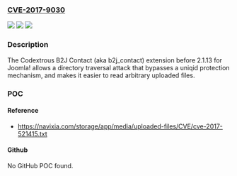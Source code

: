 ### [CVE-2017-9030](https://cve.mitre.org/cgi-bin/cvename.cgi?name=CVE-2017-9030)
![](https://img.shields.io/static/v1?label=Product&message=n%2Fa&color=blue)
![](https://img.shields.io/static/v1?label=Version&message=n%2Fa&color=blue)
![](https://img.shields.io/static/v1?label=Vulnerability&message=n%2Fa&color=brighgreen)

### Description

The Codextrous B2J Contact (aka b2j_contact) extension before 2.1.13 for Joomla! allows a directory traversal attack that bypasses a uniqid protection mechanism, and makes it easier to read arbitrary uploaded files.

### POC

#### Reference
- https://navixia.com/storage/app/media/uploaded-files/CVE/cve-2017-521415.txt

#### Github
No GitHub POC found.

